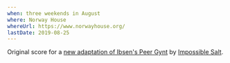 ```yaml
---
when: three weekends in August
where: Norway House
whereUrl: https://www.norwayhouse.org/
lastDate: 2019-08-25
---
```

Original score for a [new adaptation of Ibsen's Peer Gynt][Peer Gynt]
by [Impossible Salt].

[Peer Gynt]: https://www.norwayhouse.org/calendar/peer-gynt
[Impossible Salt]: https://www.impossiblesalt.org/
